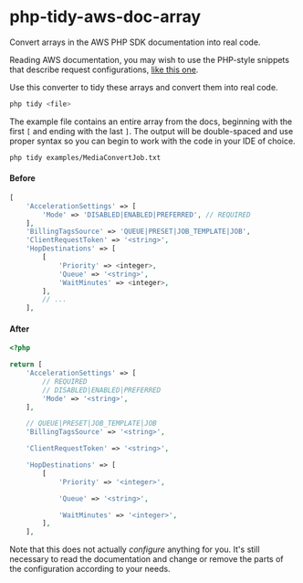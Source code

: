 # php-tidy-aws-doc-array

Convert arrays in the AWS PHP SDK documentation into real code.

Reading AWS documentation, you may wish to use the PHP-style snippets that describe request configurations, [like this one](https://docs.aws.amazon.com/aws-sdk-php/v3/api/api-mediaconvert-2017-08-29.html#createjob).

Use this converter to tidy these arrays and convert them into real code. 

```bash
php tidy <file>
```

The example file contains an entire array from the docs, beginning with the first `[` and ending with the last `]`. The output will be double-spaced and use proper syntax so you can begin to work with the code in your IDE of choice.

```bash
php tidy examples/MediaConvertJob.txt
```

#### Before

```php
[
    'AccelerationSettings' => [
        'Mode' => 'DISABLED|ENABLED|PREFERRED', // REQUIRED
    ],
    'BillingTagsSource' => 'QUEUE|PRESET|JOB_TEMPLATE|JOB',
    'ClientRequestToken' => '<string>',
    'HopDestinations' => [
        [
            'Priority' => <integer>,
            'Queue' => '<string>',
            'WaitMinutes' => <integer>,
        ],
        // ...
    ],
```

#### After

```php
<?php

return [
    'AccelerationSettings' => [
        // REQUIRED
        // DISABLED|ENABLED|PREFERRED
        'Mode' => '<string>', 
    ],

    // QUEUE|PRESET|JOB_TEMPLATE|JOB
    'BillingTagsSource' => '<string>',

    'ClientRequestToken' => '<string>',

    'HopDestinations' => [
        [
            'Priority' => '<integer>',

            'Queue' => '<string>',

            'WaitMinutes' => '<integer>',
        ],
    ],
```

Note that this does not actually _configure_ anything for you. It's still necessary to read the documentation and change or remove the parts of the configuration according to your needs.